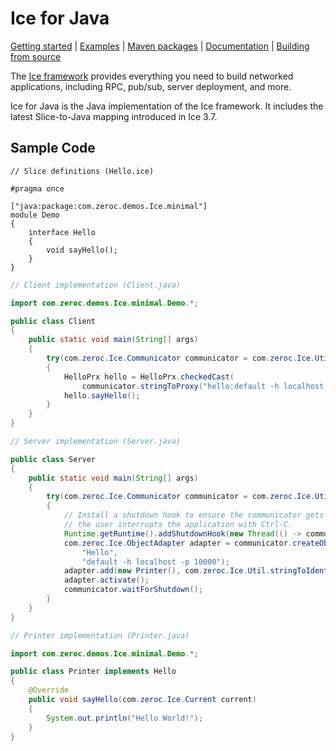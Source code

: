 # Ice for Java

[Getting started] | [Examples] | [Maven packages] | [Documentation] | [Building from source]

The [Ice framework] provides everything you need to build networked applications,
including RPC, pub/sub, server deployment, and more.

Ice for Java is the Java implementation of the Ice framework. It includes the latest
Slice-to-Java mapping introduced in Ice 3.7.

## Sample Code

```slice
// Slice definitions (Hello.ice)

#pragma once

["java:package:com.zeroc.demos.Ice.minimal"]
module Demo
{
    interface Hello
    {
        void sayHello();
    }
}
```

```java
// Client implementation (Client.java)

import com.zeroc.demos.Ice.minimal.Demo.*;

public class Client
{
    public static void main(String[] args)
    {
        try(com.zeroc.Ice.Communicator communicator = com.zeroc.Ice.Util.initialize(args))
        {
            HelloPrx hello = HelloPrx.checkedCast(
                communicator.stringToProxy("hello:default -h localhost -p 10000"));
            hello.sayHello();
        }
    }
}
```

```java
// Server implementation (Server.java)

public class Server
{
    public static void main(String[] args)
    {
        try(com.zeroc.Ice.Communicator communicator = com.zeroc.Ice.Util.initialize(args))
        {
            // Install a shutdown hook to ensure the communicator gets shutdown when
            // the user interrupts the application with Ctrl-C.
            Runtime.getRuntime().addShutdownHook(new Thread(() -> communicator.shutdown()));
            com.zeroc.Ice.ObjectAdapter adapter = communicator.createObjectAdapterWithEndpoints(
                "Hello",
                "default -h localhost -p 10000");
            adapter.add(new Printer(), com.zeroc.Ice.Util.stringToIdentity("hello"));
            adapter.activate();
            communicator.waitForShutdown();
        }
    }
}
```

```java
// Printer implementation (Printer.java)

import com.zeroc.demos.Ice.minimal.Demo.*;

public class Printer implements Hello
{
    @Override
    public void sayHello(com.zeroc.Ice.Current current)
    {
        System.out.println("Hello World!");
    }
}
```

[Getting started]: https://doc.zeroc.com/ice/3.7/hello-world-application/writing-an-ice-application-with-java
[Examples]: https://github.com/zeroc-ice/ice-demos/tree/3.7/java
[Maven packages]: https://central.sonatype.com/namespace/com.zeroc
[Documentation]: https://doc.zeroc.com/ice/3.7
[Building from source]: https://github.com/zeroc-ice/ice/blob/3.7/java/BUILDING.md
[Ice framework]: https://github.com/zeroc-ice/ice

